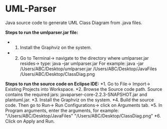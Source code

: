 # UML-Parser
Java source code to generate UML Class Diagram from .java files.

**Steps to run the umlparser.jar file:**
* 1. Install the Graphviz on the system.
* 2. Go to Terminal-> navigate to the directory where umlparser.jar resides-> type: java –jar umlparser.jar <source> <destination>
For example:
java -jar /Users/ABC/Desktop/umlparser.jar /Users/ABC/Desktop/JavaFiles /Users/ABC/Desktop/ClassDiag.png


**Steps to run the source code on Eclipse IDE:**
*1. Go to File-> Import-> Existing Projects into Workspace.
*2. Browse the Source code path. Source contains the required jars:
javaparser-core-2.2.3-SNAPSHOT.jar and plantuml.jar.
*3. Install the Graphviz on the system.
*4. Build the source code. Then go to Run-> Run Configurations-> click on Arguments tab.
*5. In Program arguments, enter the arguments, for example: "/Users/ABC/Desktop/JavaFiles" "/Users/ABC/Desktop/ClassDiag.png"
*6. Click on Apply and Run.
